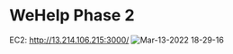 # WeHelp Phase 2
EC2: http://13.214.106.215:3000/
![Mar-13-2022 18-29-16](https://user-images.githubusercontent.com/90204593/158055417-a60b63b1-19a9-45bf-8ba2-b5fff6ecc812.gif)
